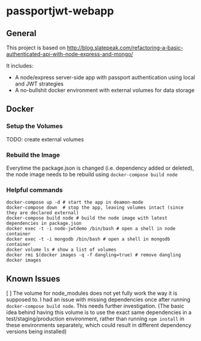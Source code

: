 # passportjwt-webapp

## General

This project is based on http://blog.slatepeak.com/refactoring-a-basic-authenticated-api-with-node-express-and-mongo/

It includes:
* A node/express server-side app with passport authentication using local and JWT strategies
* A no-bullshit docker environment with external volumes for data storage

## Docker

### Setup the Volumes

TODO: create external volumes

### Rebuild the Image

Everytime the package.json is changed (i.e. dependency added or deleted), the node image needs to be rebuild using `docker-compose build node`

### Helpful commands

```shell
docker-compose up -d # start the app in deamon-mode
docker-compose down  # stop the app, leaving volumes intact (since they are declared external)
docker-compose build node # build the node image with latest dependencies in package.json
docker exec -t -i node-jwtdemo /bin/bash # open a shell in node container
docker exec -t -i mongodb /bin/bash # open a shell in mongodb container
docker volume ls # show a list of volumes
docker rmi $(docker images -q -f dangling=true) # remove dangling docker images
```

## Known Issues

[ ] The volume for node_modules does not yet fully work the way it is supposed to. I had an issue with missing dependencies once after running `docker-compose build node`. This needs further investigation. (The basic idea behind having this volume is to use the exact same dependencies in a test/staging/production environment, rather than running `npm install` in these environments separately, which could result in different dependency versions being installed)
